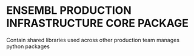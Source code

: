 ENSEMBL PRODUCTION INFRASTRUCTURE CORE PACKAGE
==============================================

Contain shared libraries used across other production team manages python packages





